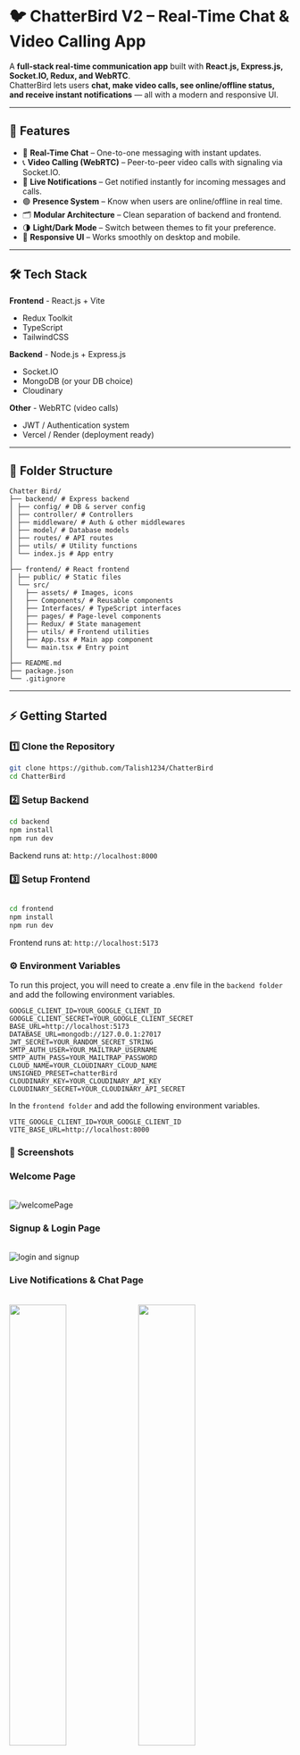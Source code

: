 # 🐦 ChatterBird V2 – Real-Time Chat & Video Calling App  

A **full-stack real-time communication app** built with **React.js, Express.js, Socket.IO, Redux, and WebRTC**.  
ChatterBird lets users **chat, make video calls, see online/offline status, and receive instant notifications** — all with a modern and responsive UI.  

---

## 🚀 Features  
- 💬 **Real-Time Chat** – One-to-one messaging with instant updates.  
- 📞 **Video Calling (WebRTC)** – Peer-to-peer video calls with signaling via Socket.IO.  
- 🔔 **Live Notifications** – Get notified instantly for incoming messages and calls.  
- 🟢 **Presence System** – Know when users are online/offline in real time.  
- 🗂️ **Modular Architecture** – Clean separation of backend and frontend.  
- 🌗 **Light/Dark Mode** – Switch between themes to fit your preference.  
- 📱 **Responsive UI** – Works smoothly on desktop and mobile.  

---

## 🛠️ Tech Stack  
**Frontend** - React.js + Vite  
- Redux Toolkit  
- TypeScript  
- TailwindCSS  

**Backend** - Node.js + Express.js  
- Socket.IO  
- MongoDB (or your DB choice)
- Cloudinary

**Other** - WebRTC (video calls)  
- JWT / Authentication system  
- Vercel / Render (deployment ready)  

---

## 📂 Folder Structure
```dir
Chatter Bird/
├── backend/ # Express backend
│ ├── config/ # DB & server config
│ ├── controller/ # Controllers
│ ├── middleware/ # Auth & other middlewares
│ ├── model/ # Database models
│ ├── routes/ # API routes
│ ├── utils/ # Utility functions
│ └── index.js # App entry
│
├── frontend/ # React frontend
│ ├── public/ # Static files
│ └── src/
│   ├── assets/ # Images, icons
│   ├── Components/ # Reusable components
│   ├── Interfaces/ # TypeScript interfaces
│   ├── pages/ # Page-level components
│   ├── Redux/ # State management
│   ├── utils/ # Frontend utilities
│   ├── App.tsx # Main app component
│   └── main.tsx # Entry point
│
├── README.md
├── package.json
└── .gitignore
```

---

## ⚡ Getting Started  

### 1️⃣ Clone the Repository  
```bash
git clone https://github.com/Talish1234/ChatterBird
cd ChatterBird
```

### 2️⃣ Setup Backend
```bash
cd backend
npm install
npm run dev
```

Backend runs at: `http://localhost:8000`

### 3️⃣ Setup Frontend
```bash

cd frontend
npm install
npm run dev
```
Frontend runs at: `http://localhost:5173`

### ⚙️ Environment Variables
To run this project, you will need to create a .env file in the `backend folder` and add the following environment variables.

```.env
GOOGLE_CLIENT_ID=YOUR_GOOGLE_CLIENT_ID
GOOGLE_CLIENT_SECRET=YOUR_GOOGLE_CLIENT_SECRET
BASE_URL=http://localhost:5173
DATABASE_URL=mongodb://127.0.0.1:27017
JWT_SECRET=YOUR_RANDOM_SECRET_STRING
SMTP_AUTH_USER=YOUR_MAILTRAP_USERNAME
SMTP_AUTH_PASS=YOUR_MAILTRAP_PASSWORD
CLOUD_NAME=YOUR_CLOUDINARY_CLOUD_NAME
UNSIGNED_PRESET=chatterBird
CLOUDINARY_KEY=YOUR_CLOUDINARY_API_KEY
CLOUDINARY_SECRET=YOUR_CLOUDINARY_API_SECRET
```

In the `frontend folder` and add the following environment variables.

```.env
VITE_GOOGLE_CLIENT_ID=YOUR_GOOGLE_CLIENT_ID
VITE_BASE_URL=http://localhost:8000
```

<!-- ▶️ Demo
Real-Time Chat Preview
Video Call Preview
-->

### 📸 Screenshots
<div>
  <h3>Welcome Page</h3> <br>
  <img src="https://res.cloudinary.com/dwvvhxbgy/image/upload/v1757091363/Screenshot_2025-09-05_213832_yr8iwn.png" alt="/welcomePage"/>
  <h3>Signup & Login Page</h3>  <br>
  <img src="https://res.cloudinary.com/dwvvhxbgy/image/upload/v1757091537/Screenshot_2025-09-05_220133_topeix.png" alt="login and signup" />
  <div>
    <h3> Live Notifications & Chat Page</h3> <br>
    <img src="https://res.cloudinary.com/dwvvhxbgy/image/upload/v1757091536/Screenshot_2025-09-05_214731_ufppwp.png" width="45%"/>
    <img src="https://res.cloudinary.com/dwvvhxbgy/image/upload/v1757091349/Screenshot_2025-09-05_214830_jtajxj.png" width="45%"/>
  </div>
  <div>
    <h3> Video Call Page</h3> <br>
    <img src="https://res.cloudinary.com/dwvvhxbgy/image/upload/v1757091539/Screenshot_2025-09-05_215150_stcvcl.png" width="45%"/>
    <img src="https://res.cloudinary.com/dwvvhxbgy/image/upload/v1757091540/Screenshot_2025-09-05_215835_x7kifc.png" width="45%"/>
  </div>
  <div>
    <h3>Fuzzy Search , Setting & Call Logs Page</h3> <br>
     <img src="https://res.cloudinary.com/dwvvhxbgy/image/upload/v1757091347/Screenshot_2025-09-05_215033_ndfyh8.png" width="28%"/>
    <img src="https://res.cloudinary.com/dwvvhxbgy/image/upload/v1757091349/Screenshot_2025-09-05_213951_qddi0e.png" width="38%"/>
    <img src="https://res.cloudinary.com/dwvvhxbgy/image/upload/v1757094621/Screenshot_2025-09-05_215927_ewveq5.png" width="28%"/>
  </div>
</div>

### 🤝 Contributing
Contributions are welcome! Please fork this repo and submit a pull request.